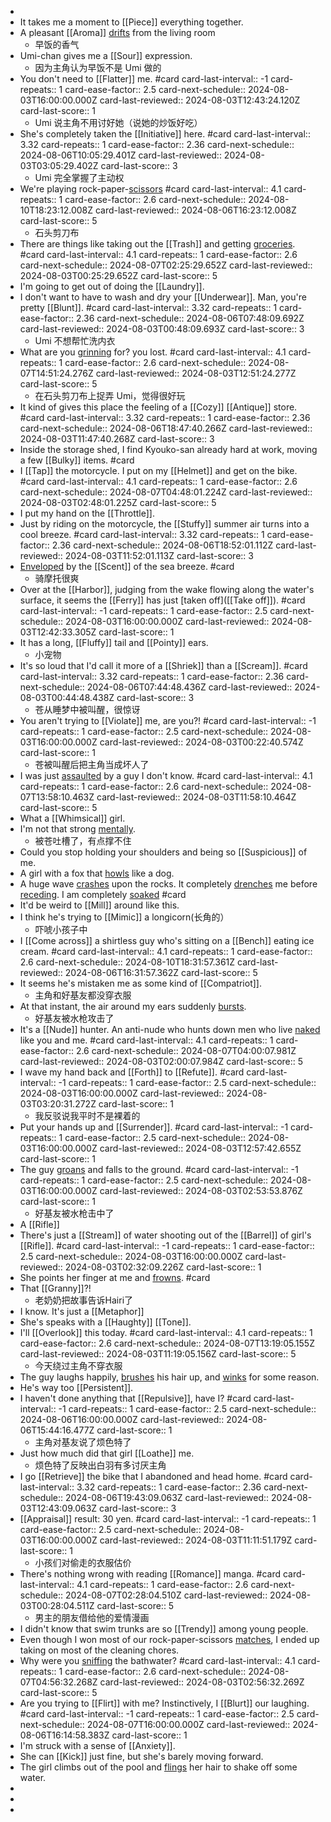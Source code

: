 -
- It takes me a moment to [[Piece]] everything together.
- A pleasant [[Aroma]] [drifts]([[Drift]]) from the living room
	- 早饭的香气
- Umi-chan gives me a [[Sour]] expression.
	- 因为主角认为早饭不是 Umi 做的
- You don't need to [[Flatter]] me. #card
  card-last-interval:: -1
  card-repeats:: 1
  card-ease-factor:: 2.5
  card-next-schedule:: 2024-08-03T16:00:00.000Z
  card-last-reviewed:: 2024-08-03T12:43:24.120Z
  card-last-score:: 1
	- Umi 说主角不用讨好她（说她的炒饭好吃）
- She's completely taken the [[Initiative]] here. #card
  card-last-interval:: 3.32
  card-repeats:: 1
  card-ease-factor:: 2.36
  card-next-schedule:: 2024-08-06T10:05:29.401Z
  card-last-reviewed:: 2024-08-03T03:05:29.402Z
  card-last-score:: 3
	- Umi 完全掌握了主动权
- We're playing rock-paper-[scissors]([[Scissor]]) #card
  card-last-interval:: 4.1
  card-repeats:: 1
  card-ease-factor:: 2.6
  card-next-schedule:: 2024-08-10T18:23:12.008Z
  card-last-reviewed:: 2024-08-06T16:23:12.008Z
  card-last-score:: 5
	- 石头剪刀布
- There are things like taking out the [[Trash]] and getting [groceries]([[Grocery]]). #card
  card-last-interval:: 4.1
  card-repeats:: 1
  card-ease-factor:: 2.6
  card-next-schedule:: 2024-08-07T02:25:29.652Z
  card-last-reviewed:: 2024-08-03T00:25:29.652Z
  card-last-score:: 5
- I'm going to get out of doing the [[Laundry]].
- I don't want to have to wash and dry your [[Underwear]]. Man, you're pretty [[Blunt]]. #card
  card-last-interval:: 3.32
  card-repeats:: 1
  card-ease-factor:: 2.36
  card-next-schedule:: 2024-08-06T07:48:09.692Z
  card-last-reviewed:: 2024-08-03T00:48:09.693Z
  card-last-score:: 3
	- Umi 不想帮忙洗内衣
- What are you [grinning]([[Grin]]) for? you lost. #card
  card-last-interval:: 4.1
  card-repeats:: 1
  card-ease-factor:: 2.6
  card-next-schedule:: 2024-08-07T14:51:24.276Z
  card-last-reviewed:: 2024-08-03T12:51:24.277Z
  card-last-score:: 5
	- 在石头剪刀布上捉弄 Umi，觉得很好玩
- It kind of gives this place the feeling of a [[Cozy]] [[Antique]] store. #card
  card-last-interval:: 3.32
  card-repeats:: 1
  card-ease-factor:: 2.36
  card-next-schedule:: 2024-08-06T18:47:40.266Z
  card-last-reviewed:: 2024-08-03T11:47:40.268Z
  card-last-score:: 3
- Inside the storage shed, I find Kyouko-san already hard at work, moving a few [[Bulky]] items. #card
- I [[Tap]] the motorcycle. I put on my [[Helmet]] and get on the bike. #card
  card-last-interval:: 4.1
  card-repeats:: 1
  card-ease-factor:: 2.6
  card-next-schedule:: 2024-08-07T04:48:01.224Z
  card-last-reviewed:: 2024-08-03T02:48:01.225Z
  card-last-score:: 5
- I put my hand on the [[Throttle]].
- Just by riding on the motorcycle, the [[Stuffy]] summer air turns into a cool breeze. #card
  card-last-interval:: 3.32
  card-repeats:: 1
  card-ease-factor:: 2.36
  card-next-schedule:: 2024-08-06T18:52:01.112Z
  card-last-reviewed:: 2024-08-03T11:52:01.113Z
  card-last-score:: 3
- [Enveloped]([[Envelop]]) by the [[Scent]] of the sea breeze. #card
	- 骑摩托很爽
- Over at the [[Harbor]], judging from the wake flowing along the water's surface, it seems the [[Ferry]] has just [taken off]([[Take off]]). #card
  card-last-interval:: -1
  card-repeats:: 1
  card-ease-factor:: 2.5
  card-next-schedule:: 2024-08-03T16:00:00.000Z
  card-last-reviewed:: 2024-08-03T12:42:33.305Z
  card-last-score:: 1
- It has a long, [[Fluffy]] tail and [[Pointy]] ears.
	- 小宠物
- It's so loud that I'd call it more of a [[Shriek]] than a [[Scream]]. #card
  card-last-interval:: 3.32
  card-repeats:: 1
  card-ease-factor:: 2.36
  card-next-schedule:: 2024-08-06T07:44:48.436Z
  card-last-reviewed:: 2024-08-03T00:44:48.438Z
  card-last-score:: 3
	- 苍从睡梦中被叫醒，很惊讶
- You aren't trying to [[Violate]] me, are you?! #card
  card-last-interval:: -1
  card-repeats:: 1
  card-ease-factor:: 2.5
  card-next-schedule:: 2024-08-03T16:00:00.000Z
  card-last-reviewed:: 2024-08-03T00:22:40.574Z
  card-last-score:: 1
	- 苍被叫醒后把主角当成坏人了
- I was just [assaulted]([[Assault]]) by a guy I don't know. #card
  card-last-interval:: 4.1
  card-repeats:: 1
  card-ease-factor:: 2.6
  card-next-schedule:: 2024-08-07T13:58:10.463Z
  card-last-reviewed:: 2024-08-03T11:58:10.464Z
  card-last-score:: 5
- What a [[Whimsical]] girl.
- I'm not that strong [mentally]([[Mental]]).
	- 被苍吐槽了，有点撑不住
- Could you stop holding your shoulders and being so [[Suspicious]] of me.
- A girl with a fox that [howls]([[Howl]]) like a dog.
- A huge wave [crashes]([[Crash]]) upon the rocks. It completely [drenches]([[Drench]]) me before [receding]([[Recede]]). I am completely [soaked]([[Soak]]) #card
- It'd be weird to [[Mill]] around like this.
- I think he's trying to [[Mimic]] a longicorn(长角的）
	- 吓唬小孩子中
- I [[Come across]] a shirtless guy who's sitting on a [[Bench]] eating ice cream. #card
  card-last-interval:: 4.1
  card-repeats:: 1
  card-ease-factor:: 2.6
  card-next-schedule:: 2024-08-10T18:31:57.361Z
  card-last-reviewed:: 2024-08-06T16:31:57.362Z
  card-last-score:: 5
- It seems he's mistaken me as some kind of [[Compatriot]].
	- 主角和好基友都没穿衣服
- At that instant, the air around my ears suddenly [bursts]([[Burst]]).
	- 好基友被水枪攻击了
- It's a [[Nude]] hunter. An anti-nude who hunts down men who live [naked]([[Naked]]) like you and me. #card
  card-last-interval:: 4.1
  card-repeats:: 1
  card-ease-factor:: 2.6
  card-next-schedule:: 2024-08-07T04:00:07.981Z
  card-last-reviewed:: 2024-08-03T02:00:07.984Z
  card-last-score:: 5
- I wave my hand back and [[Forth]] to [[Refute]]. #card
  card-last-interval:: -1
  card-repeats:: 1
  card-ease-factor:: 2.5
  card-next-schedule:: 2024-08-03T16:00:00.000Z
  card-last-reviewed:: 2024-08-03T03:20:31.272Z
  card-last-score:: 1
	- 我反驳说我平时不是裸着的
- Put your hands up and [[Surrender]]. #card
  card-last-interval:: -1
  card-repeats:: 1
  card-ease-factor:: 2.5
  card-next-schedule:: 2024-08-03T16:00:00.000Z
  card-last-reviewed:: 2024-08-03T12:57:42.655Z
  card-last-score:: 1
- The guy [groans]([[Groan]]) and falls to the ground. #card
  card-last-interval:: -1
  card-repeats:: 1
  card-ease-factor:: 2.5
  card-next-schedule:: 2024-08-03T16:00:00.000Z
  card-last-reviewed:: 2024-08-03T02:53:53.876Z
  card-last-score:: 1
	- 好基友被水枪击中了
- A [[Rifle]]
- There's just a [[Stream]] of water shooting out of the [[Barrel]] of girl's [[Rifle]]. #card
  card-last-interval:: -1
  card-repeats:: 1
  card-ease-factor:: 2.5
  card-next-schedule:: 2024-08-03T16:00:00.000Z
  card-last-reviewed:: 2024-08-03T02:32:09.226Z
  card-last-score:: 1
- She points her finger at me and [frowns]([[Frown]]). #card
- That [[Granny]]?!
	- 老奶奶把故事告诉Hairi了
- I know. It's just a [[Metaphor]]
- She's speaks with a [[Haughty]] [[Tone]].
- I'll [[Overlook]] this today. #card
  card-last-interval:: 4.1
  card-repeats:: 1
  card-ease-factor:: 2.6
  card-next-schedule:: 2024-08-07T13:19:05.155Z
  card-last-reviewed:: 2024-08-03T11:19:05.156Z
  card-last-score:: 5
	- 今天绕过主角不穿衣服
- The guy laughs happily, [brushes]([[Brush]]) his hair up, and [winks]([[Wink]]) for some reason.
- He's way too [[Persistent]].
- I haven't done anything that [[Repulsive]], have I? #card
  card-last-interval:: -1
  card-repeats:: 1
  card-ease-factor:: 2.5
  card-next-schedule:: 2024-08-06T16:00:00.000Z
  card-last-reviewed:: 2024-08-06T15:44:16.477Z
  card-last-score:: 1
	- 主角对基友说了烦色特了
- Just how much did that girl [[Loathe]] me.
	- 烦色特了反映出白羽有多讨厌主角
- I go [[Retrieve]] the bike that I abandoned and head home. #card
  card-last-interval:: 3.32
  card-repeats:: 1
  card-ease-factor:: 2.36
  card-next-schedule:: 2024-08-06T19:43:09.063Z
  card-last-reviewed:: 2024-08-03T12:43:09.063Z
  card-last-score:: 3
- [[Appraisal]] result: 30 yen. #card
  card-last-interval:: -1
  card-repeats:: 1
  card-ease-factor:: 2.5
  card-next-schedule:: 2024-08-03T16:00:00.000Z
  card-last-reviewed:: 2024-08-03T11:11:51.179Z
  card-last-score:: 1
	- 小孩们对偷走的衣服估价
- There's nothing wrong with reading [[Romance]] manga. #card
  card-last-interval:: 4.1
  card-repeats:: 1
  card-ease-factor:: 2.6
  card-next-schedule:: 2024-08-07T02:28:04.510Z
  card-last-reviewed:: 2024-08-03T00:28:04.511Z
  card-last-score:: 5
	- 男主的朋友借给他的爱情漫画
- I didn't know that swim trunks are so [[Trendy]] among young people.
- Even though I won most of our rock-paper-scissors [matches]([[Match]]), I ended up taking on most of the cleaning chores.
- Why were you [sniffing]([[Sniff]]) the bathwater? #card
  card-last-interval:: 4.1
  card-repeats:: 1
  card-ease-factor:: 2.6
  card-next-schedule:: 2024-08-07T04:56:32.268Z
  card-last-reviewed:: 2024-08-03T02:56:32.269Z
  card-last-score:: 5
- Are you trying to [[Flirt]] with me? Instinctively, I [[Blurt]] our laughing. #card
  card-last-interval:: -1
  card-repeats:: 1
  card-ease-factor:: 2.5
  card-next-schedule:: 2024-08-07T16:00:00.000Z
  card-last-reviewed:: 2024-08-06T16:14:58.383Z
  card-last-score:: 1
- I'm struck with a sense of [[Anxiety]].
- She can [[Kick]] just fine, but she's barely moving forward.
- The girl climbs out of the pool and [flings]([[Fling]]) her hair to shake off some water.
-
-
-